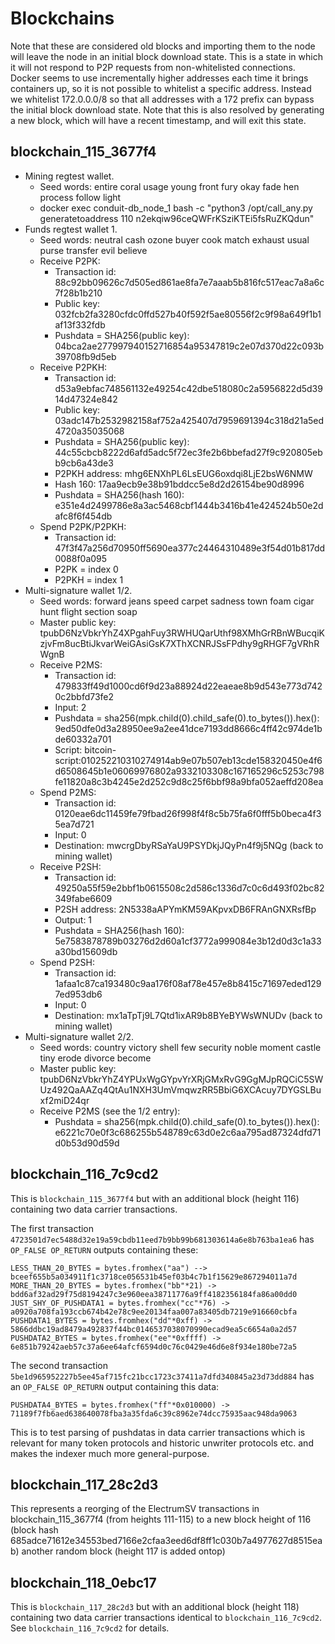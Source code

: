 Blockchains
===========

Note that these are considered old blocks and importing them to the node will leave the node in
an initial block download state. This is a state in which it will not respond to P2P requests from
non-whitelisted connections. Docker seems to use incrementally higher addresses each time it
brings containers up, so it is not possible to whitelist a specific address. Instead we whitelist
172.0.0.0/8 so that all addresses with a 172 prefix can bypass the initial block download state.
Note that this is also resolved by generating a new block, which will have a recent timestamp,
and will exit this state.

blockchain_115_3677f4
---------------------

* Mining regtest wallet.
  *  Seed words: entire coral usage young front fury okay fade hen process follow light
  * docker exec conduit-db_node_1 bash -c "python3 /opt/call_any.py generatetoaddress 110 n2ekqiw96ceQWFrKSziKTEi5fsRuZKQdun"
* Funds regtest wallet 1.
  * Seed words: neutral cash ozone buyer cook match exhaust usual purse transfer evil believe
  * Receive P2PK:
    * Transaction id: 88c92bb09626c7d505ed861ae8fa7e7aaab5b816fc517eac7a8a6c7f28b1b210
    * Public key: 032fcb2fa3280cfdc0ffd527b40f592f5ae80556f2c9f98a649f1b1af13f332fdb
    * Pushdata = SHA256(public key): 04bca2ae277997940152716854a95347819c2e07d370d22c093b39708fb9d5eb
  * Receive P2PKH:
    * Transaction id: d53a9ebfac748561132e49254c42dbe518080c2a5956822d5d3914d47324e842
    * Public key: 03adc147b2532982158af752a425407d7959691394c318d21a5ed4720a35035068
    * Pushdata = SHA256(public key): 44c55cbcb8222d6afd5adc5f72ec3fe2b6bbefad27f9c920805ebb9cb6a43de3
    * P2PKH address: mhg6ENXhPL6LsEUG6oxdqi8LjE2bsW6NMW
    * Hash 160: 17aa9ecb9e38b91bddcc5e8d2d26154be90d8996
    * Pushdata = SHA256(hash 160): e351e4d2499786e8a3ac5468cbf1444b3416b41e424524b50e2dafc8f6f454db
  * Spend P2PK/P2PKH: 
    * Transaction id: 47f3f47a256d70950ff5690ea377c24464310489e3f54d01b817dd0088f0a095
    * P2PK = index 0
    * P2PKH = index 1
* Multi-signature wallet 1/2.
  * Seed words: forward jeans speed carpet sadness town foam cigar hunt flight section soap
  * Master public key: tpubD6NzVbkrYhZ4XPgahFuy3RWHUQarUthf98XMhGrRBnWBucqiKzjvFm8ucBtiJkvarWeiGAsiGsK7XThXCNRJSsFPdhy9gRHGF7gVRhRWgnB
  * Receive P2MS:
    * Transaction id: 479833ff49d1000cd6f9d23a88924d22eaeae8b9d543e773d7420c2bbfd73fe2
    * Input: 2
    * Pushdata = sha256(mpk.child(0).child_safe(0).to_bytes()).hex(): 9ed50dfe0d3a28950ee9a2ee41dce7193dd8666c4ff42c974de1bde60332a701
    * Script: bitcoin-script:010252210310274914ab9e07b507eb13cde158320450e4f6d6508645b1e06069976802a9332103308c167165296c5253c798fe11820a8c3b4245e2d252c9d8c25f6bbf98a9bfa052aeffd208ea
  * Spend P2MS:
    * Transaction id: 0120eae6dc11459fe79fbad26f998f4f8c5b75fa6f0fff5b0beca4f35ea7d721
    * Input: 0
    * Destination: mwcrgDbyRSaYaU9PSYDkjJQyPn4f9j5NQg (back to mining wallet)
  * Receive P2SH:
    * Transaction id: 49250a55f59e2bbf1b0615508c2d586c1336d7c0c6d493f02bc82349fabe6609
    * P2SH address: 2N5338aAPYmKM59AKpvxDB6FRAnGNXRsfBp
    * Output: 1
    * Pushdata = SHA256(hash 160): 5e7583878789b03276d2d60a1cf3772a999084e3b12d0d3c1a33a30bd15609db
  * Spend P2SH:
    * Transaction id: 1afaa1c87ca193480c9aa176f08af78e457e8b8415c71697eded1297ed953db6
    * Input: 0
    * Destination: mx1aTpTj9L7Qtd1ixAR9b8BYeBYWsWNUDv (back to mining wallet)
* Multi-signature wallet 2/2.
  * Seed words: country victory shell few security noble moment castle tiny erode divorce become
  * Master public key: tpubD6NzVbkrYhZ4YPUxWgGYpvYrXRjGMxRvG9GgMJpRQCiC5SWUz492QaAAZq4QtAu1NXH3UmVmqwzRR5BbiG6XCAcuy7DYGSLBuxf2miD24qr
  * Receive P2MS (see the 1/2 entry):
    * Pushdata = sha256(mpk.child(0).child_safe(0).to_bytes()).hex(): e6221c70e0f3c686255b548789c63d0e2c6aa795ad87324dfd71d0b53d90d59d

blockchain_116_7c9cd2
---------------------
This is `blockchain_115_3677f4` but with an additional block (height 116) containing
two data carrier transactions.

The first transaction `4723501d7ec5488d32e19a59cbdb11eed7b9bb99b681303614a6e8b763ba1ea6`
has `OP_FALSE OP_RETURN` outputs containing these:

    LESS_THAN_20_BYTES = bytes.fromhex("aa") --> bceef655b5a034911f1c3718ce056531b45ef03b4c7b1f15629e867294011a7d
    MORE_THAN_20_BYTES = bytes.fromhex("bb"*21) -> bdd6af32ad29f75d8194247c3e960eea38711776a9ff4182356184fa86a00dd0
    JUST_SHY_OF_PUSHDATA1 = bytes.fromhex("cc"*76) -> a0920a708fa193ccb674b42e78c9ee20134faa007a83405db7219e916660cbfa
    PUSHDATA1_BYTES = bytes.fromhex("dd"*0xff) -> 5866ddbc19ad8479a492837f44bc0146537038070990ecad9ea5c6654a0a2d57
    PUSHDATA2_BYTES = bytes.fromhex("ee"*0xffff) -> 6e851b79242aeb57c37a6ee64afcf6594d0c76c0429e46d6e8f934e180be72a5

The second transaction `5be1d965952227b5ee45af715fc21bcc1723c37411a7dfd340845a23d73dd884`
has an `OP_FALSE OP_RETURN` output containing this data:

    PUSHDATA4_BYTES = bytes.fromhex("ff"*0x010000) -> 71189f7fb6aed638640078fba3a35fda6c39c8962e74dcc75935aac948da9063

This is to test parsing of pushdatas in data carrier transactions which is relevant
for many token protocols and historic unwriter protocols etc. and makes the indexer
much more general-purpose.

blockchain_117_28c2d3
---------------------
This represents a reorging of the ElectrumSV transactions 
in blockchain_115_3677f4 (from heights 111-115) to a new block height of 116 
(block hash 685adce71612e34553bed7166e2cfaa3eed6df8ff1c030b7a4977627d8515eab)
another random block (height 117 is added ontop)

blockchain_118_0ebc17
---------------------
This is `blockchain_117_28c2d3` but with an additional block (height 118) containing
two data carrier transactions identical to `blockchain_116_7c9cd2`. 
See `blockchain_116_7c9cd2` for details.


